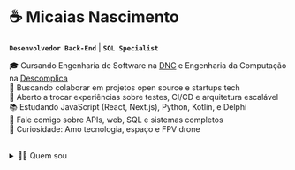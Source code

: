 # ☕ Micaias Nascimento
**`Desenvolvedor Back-End`** | **`SQL Specialist`**

🎓 Cursando Engenharia de Software na <a href="https://www.escoladnc.com.br/" target="_blank"> DNC</a> e Engenharia da Computação na <a href="https://www.descomplica.com.br/faculdade/" target="_blank"> Descomplica</a><br>
🚀 Buscando colaborar em projetos open source e startups tech<br>
🔧 Aberto a trocar experiências sobre testes, CI/CD e arquitetura escalável<br>
📚 Estudando JavaScript (React, Next.js), Python, Kotlin, e Delphi<br>
💬 Fale comigo sobre APIs, web, SQL e sistemas completos<br>
🌌 Curiosidade: Amo tecnologia, espaço e FPV drone<br><br>


<details>
  <summary>👨‍💻 Quem sou </summary>
--------------------------------------------------------------------------------------------------------------------------------------------------------------
Me chamo Micaias, sou entusiasta apaixonado por tecnologia, física, astronomia e pelo espaço, estou em constante evolução. Concluí o <a href="https://www.dio.me/bootcamp/suzano-python-developer" target="_blank">Bootcamp Suzano Python Developer</a> pela <a href="https://www.dio.me" target="_blank">DIO</a>, onde aprofundei meus conhecimentos em Python, orientação a objetos, estruturas de dados e desenvolvimento backend. Tenho experiência com sistemas desktop e web (ERP, PDV), redes e bancos de dados SQL. Atuei em projetos acadêmicos e profissionais envolvendo sites, sistemas e aplicações. Participei da comunidade <a href="https://www.programar.com.vc/programarComVoce.html" target="_blank">Programar com Você</a>, colaborando e trocando aprendizados com outros desenvolvedores.














